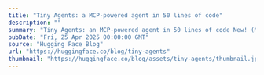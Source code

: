 ```yaml
---
title: "Tiny Agents: a MCP-powered agent in 50 lines of code"
description: ""
summary: "Tiny Agents: an MCP-powered agent in 50 lines of code New! (May 23, '25) If you prefer Python, check..."
pubDate: "Fri, 25 Apr 2025 00:00:00 GMT"
source: "Hugging Face Blog"
url: "https://huggingface.co/blog/tiny-agents"
thumbnail: "https://huggingface.co/blog/assets/tiny-agents/thumbnail.jpg"
---
```


